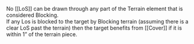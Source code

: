 No [[LoS]] can be drawn through any part of the Terrain element that is considered Blocking.  
If any Los is blocked to the target by Blocking terrain (assuming there is a clear LoS past the terrain) then the target benefits from [[Cover]] if it is within 1” of the terrain piece.